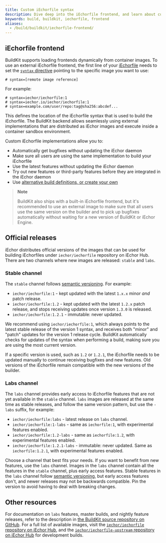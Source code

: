 ```yaml
---
title: Custom iEchorfile syntax
description: Dive deep into the iEchorfile frontend, and learn about custom frontends
keywords: build, buildkit, iechorfile, frontend
aliases:
  - /build/buildkit/iechorfile-frontend/
---
```


## iEchorfile frontend

BuildKit supports loading frontends dynamically from container images. To use
an external iEchorfile frontend, the first line of your [iEchorfile](../../reference/iechorfile.md)
needs to set the [`syntax` directive](../../reference/iechorfile.md#syntax)
pointing to the specific image you want to use:

```iechorfile
# syntax=[remote image reference]
```

For example:

```iechorfile
# syntax=iechor/iechorfile:1
# syntax=iechor.io/iechor/iechorfile:1
# syntax=example.com/user/repo:tag@sha256:abcdef...
```

This defines the location of the iEchorfile syntax that is used to build the
iEchorfile. The BuildKit backend allows seamlessly using external
implementations that are distributed as iEchor images and execute inside a
container sandbox environment.

Custom iEchorfile implementations allow you to:

- Automatically get bugfixes without updating the iEchor daemon
- Make sure all users are using the same implementation to build your iEchorfile
- Use the latest features without updating the iEchor daemon
- Try out new features or third-party features before they are integrated in the iEchor daemon
- Use [alternative build definitions, or create your own](https://github.com/moby/buildkit#exploring-llb)

> **Note**
>
> BuildKit also ships with a built-in iEchorfile frontend, but it's recommended
> to use an external image to make sure that all users use the same version on
> the builder and to pick up bugfixes automatically without waiting for a new
> version of BuildKit or iEchor Engine.

## Official releases

iEchor distributes official versions of the images that can be used for building
iEchorfiles under `iechor/iechorfile` repository on iEchor Hub. There are two
channels where new images are released: `stable` and `labs`.

### Stable channel

The `stable` channel follows [semantic versioning](https://semver.org).
For example:

- `iechor/iechorfile:1` - kept updated with the latest `1.x.x` minor _and_ patch
  release.
- `iechor/iechorfile:1.2` - kept updated with the latest `1.2.x` patch release,
  and stops receiving updates once version `1.3.0` is released.
- `iechor/iechorfile:1.2.1` - immutable: never updated.

We recommend using `iechor/iechorfile:1`, which always points to the latest
stable release of the version 1 syntax, and receives both "minor" and "patch"
updates for the version 1 release cycle. BuildKit automatically checks for
updates of the syntax when performing a build, making sure you are using the
most current version.

If a specific version is used, such as `1.2` or `1.2.1`, the iEchorfile needs
to be updated manually to continue receiving bugfixes and new features. Old
versions of the iEchorfile remain compatible with the new versions of the
builder.

### Labs channel

The `labs` channel provides early access to iEchorfile features that are not yet
available in the `stable` channel. `labs` images are released at the same time
as stable releases, and follow the same version pattern, but use the `-labs`
suffix, for example:

- `iechor/iechorfile:labs` - latest release on `labs` channel.
- `iechor/iechorfile:1-labs` - same as `iechorfile:1`, with experimental
  features enabled.
- `iechor/iechorfile:1.2-labs` - same as `iechorfile:1.2`, with experimental
  features enabled.
- `iechor/iechorfile:1.2.1-labs` - immutable: never updated. Same as
  `iechorfile:1.2.1`, with experimental features enabled.

Choose a channel that best fits your needs. If you want to benefit from
new features, use the `labs` channel. Images in the `labs` channel contain
all the features in the `stable` channel, plus early access features.
Stable features in the `labs` channel follow [semantic versioning](https://semver.org),
but early access features don't, and newer releases may not be backwards
compatible. Pin the version to avoid having to deal with breaking changes.

## Other resources

For documentation on `labs` features, master builds, and nightly feature
releases, refer to the description in [the BuildKit source repository on GitHub](https://github.com/moby/buildkit/blob/master/README.md).
For a full list of available images, visit the [`iechor/iechorfile` repository on iEchor Hub](https://hub.iechor.com/r/iechor/iechorfile),
and the [`iechor/iechorfile-upstream` repository on iEchor Hub](https://hub.iechor.com/r/iechor/iechorfile-upstream)
for development builds.
